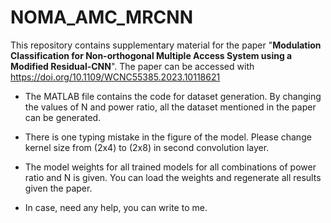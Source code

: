 # NOMA_AMC_MRCNN

This repository contains supplementary material for the paper "**Modulation Classification for Non-orthogonal Multiple Access System using a Modified Residual-CNN**". The paper can be accessed with https://doi.org/10.1109/WCNC55385.2023.10118621

- The MATLAB file contains the code for dataset generation. By changing the values of N and power ratio, all the dataset mentioned in the paper can be generated.

- There is one typing mistake in the figure of the model. Please change kernel size from (2x4) to (2x8) in second convolution layer. 

- The model weights for all trained models for all combinations of power ratio and N is given. You can load the weights and regenerate all results given the paper.

- In case, need any help, you can write to me.
